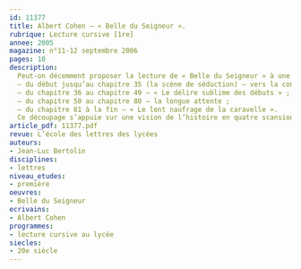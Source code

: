 ```yaml
---
id: 11377
title: Albert Cohen – « Belle du Seigneur ». 
rubrique: Lecture cursive [1re]
annee: 2005
magazine: n°11-12 septembre 2006
pages: 10
description: 
  Peut-on décemment proposer la lecture de « Belle du Seigneur » à une classe de lycée ? Pourquoi ne pas l’envisager comme une lecture cursive sur l’année ? Cette lecture cursive peut s’appuyer sur un découpage permettant des pauses, des mises en commun en classe. Pour de bons lecteurs, cet article propose le découpage suivant – 
  – du début jusqu’au chapitre 35 (la scène de séduction) – vers la conquête amoureuse ;
  – du chapitre 36 au chapitre 49 – « Le délire sublime des débuts » ;
  – du chapitre 50 au chapitre 80 – la longue attente ;
  – du chapitre 81 à la fin – « Le lent naufrage de la caravelle ».
  Ce découpage s’appuie sur une vision de l’histoire en quatre scansions majeures de longueur inégale. Dans tous les cas, le découpage gagnerait à montrer que la progression du roman s’apparente à la structure de la tragédie classique – exposition-nœud et dégradation-dénouement. Deux parcours de lecture sont proposés à travers le prisme de la dérision, omniprésente dans « Belle du Seigneur » – la caricature de l’amour-passion, puis la description des milieux officiels.
article_pdf: 11377.pdf
revue: L’école des lettres des lycées
auteurs:
- Jean-Luc Bertolin
disciplines:
- lettres
niveau_etudes:
- première
oeuvres:
- Belle du Seigneur
ecrivains:
- Albert Cohen
programmes:
- lecture cursive au lycée
siecles:
- 20e siècle
---
```

